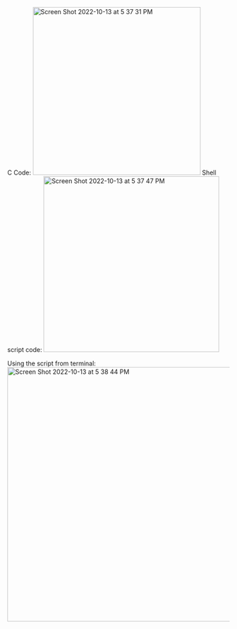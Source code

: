 C Code:
<img width="380" alt="Screen Shot 2022-10-13 at 5 37 31 PM" src="https://user-images.githubusercontent.com/107063397/195723853-1a95a829-ff49-439f-965f-956a43b78990.png">
Shell script code:
<img width="398" alt="Screen Shot 2022-10-13 at 5 37 47 PM" src="https://user-images.githubusercontent.com/107063397/195723895-965a8822-982e-4e1d-84e6-db4a5044c5d2.png">

Using the script from terminal:
<img width="576" alt="Screen Shot 2022-10-13 at 5 38 44 PM" src="https://user-images.githubusercontent.com/107063397/195723925-d2eaa63c-1e81-4c00-a565-e59dc899cb4d.png">

